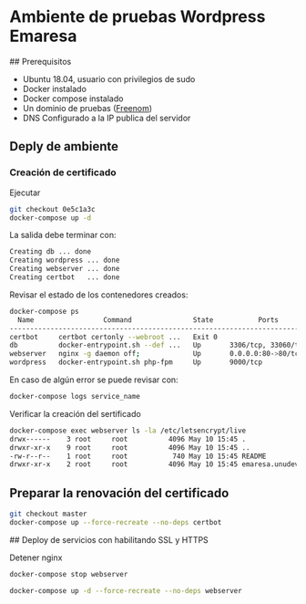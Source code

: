 # Ambiente de pruebas Wordpress Emaresa

## Prerequisitos 

* Ubuntu 18.04, usuario con privilegios de sudo
* Docker instalado
* Docker compose instalado
* Un dominio de pruebas ([Freenom](http://www.freenom.com/en/index.html))
* DNS Configurado a la IP publica del servidor

## Deply de ambiente

### Creación de certificado

Ejecutar

```bash
git checkout 0e5c1a3c
docker-compose up -d
```

La salida debe terminar con:

```bash
Creating db ... done
Creating wordpress ... done
Creating webserver ... done
Creating certbot   ... done
```

Revisar el estado de los contenedores creados:

```bash
docker-compose ps
  Name                 Command               State           Ports
-------------------------------------------------------------------------
certbot     certbot certonly --webroot ...   Exit 0
db          docker-entrypoint.sh --def ...   Up       3306/tcp, 33060/tcp
webserver   nginx -g daemon off;             Up       0.0.0.0:80->80/tcp
wordpress   docker-entrypoint.sh php-fpm     Up       9000/tcp
```

En caso de algún error se puede revisar con:

```bash
docker-compose logs service_name
```

Verificar la creación del sertificado

```bash
docker-compose exec webserver ls -la /etc/letsencrypt/live
drwx------    3 root     root          4096 May 10 15:45 .
drwxr-xr-x    9 root     root          4096 May 10 15:45 ..
-rw-r--r--    1 root     root           740 May 10 15:45 README
drwxr-xr-x    2 root     root          4096 May 10 15:45 emaresa.unudev.com
```

## Preparar la renovación del certificado

```bash
git checkout master
docker-compose up --force-recreate --no-deps certbot
```

## Deploy de servicios con habilitando SSL y HTTPS

Detener nginx

```bash
docker-compose stop webserver

docker-compose up -d --force-recreate --no-deps webserver
```
